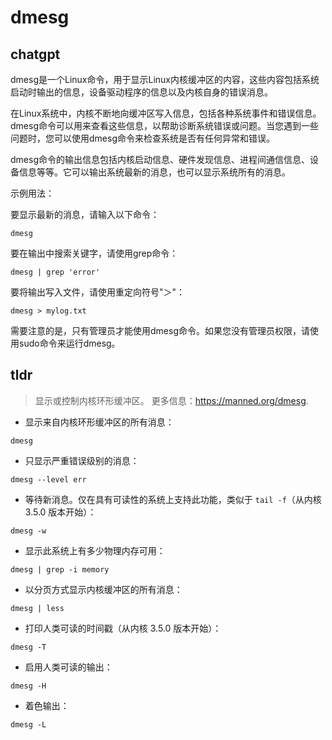 # dmesg 
## chatgpt 
dmesg是一个Linux命令，用于显示Linux内核缓冲区的内容，这些内容包括系统启动时输出的信息，设备驱动程序的信息以及内核自身的错误消息。

在Linux系统中，内核不断地向缓冲区写入信息，包括各种系统事件和错误信息。dmesg命令可以用来查看这些信息，以帮助诊断系统错误或问题。当您遇到一些问题时，您可以使用dmesg命令来检查系统是否有任何异常和错误。

dmesg命令的输出信息包括内核启动信息、硬件发现信息、进程间通信信息、设备信息等等。它可以输出系统最新的消息，也可以显示系统所有的消息。

示例用法：

要显示最新的消息，请输入以下命令：

```
dmesg
```

要在输出中搜索关键字，请使用grep命令：

```
dmesg | grep 'error'
```

要将输出写入文件，请使用重定向符号"＞"：

```
dmesg > mylog.txt
```

需要注意的是，只有管理员才能使用dmesg命令。如果您没有管理员权限，请使用sudo命令来运行dmesg。 

## tldr 
 
> 显示或控制内核环形缓冲区。
> 更多信息：<https://manned.org/dmesg>.

- 显示来自内核环形缓冲区的所有消息：

`dmesg`

- 只显示严重错误级别的消息：

`dmesg --level err`

- 等待新消息。仅在具有可读性的系统上支持此功能，类似于 `tail -f`（从内核 3.5.0 版本开始）：

`dmesg -w`

- 显示此系统上有多少物理内存可用：

`dmesg | grep -i memory`

- 以分页方式显示内核缓冲区的所有消息：

`dmesg | less`

- 打印人类可读的时间戳（从内核 3.5.0 版本开始）：

`dmesg -T`

- 启用人类可读的输出：

`dmesg -H`

- 着色输出：

`dmesg -L`
